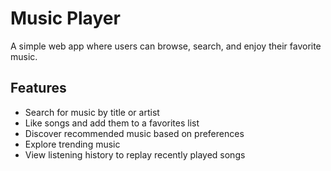 # Music Player

A simple web app where users can browse, search, and enjoy their favorite music.  

## Features
-  Search for music by title or artist  
-  Like songs and add them to a favorites list  
-  Discover recommended music based on preferences  
-  Explore trending music  
-  View listening history to replay recently played songs  
